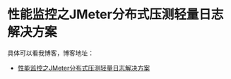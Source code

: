 # 性能监控之JMeter分布式压测轻量日志解决方案

具体可以看我博客，博客地址： 
- [性能监控之JMeter分布式压测轻量日志解决方案](https://blog.csdn.net/zuozewei/article/details/82966719)
